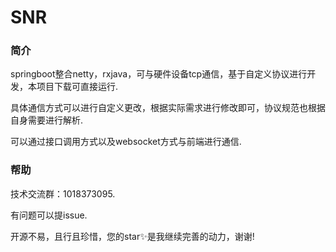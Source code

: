 SNR
==========

### 简介 ###

springboot整合netty，rxjava，可与硬件设备tcp通信，基于自定义协议进行开发，本项目下载可直接运行.

具体通信方式可以进行自定义更改，根据实际需求进行修改即可，协议规范也根据自身需要进行解析.

可以通过接口调用方式以及websocket方式与前端进行通信.

### 帮助 ###
技术交流群：1018373095.

有问题可以提issue.

开源不易，且行且珍惜，您的star✨是我继续完善的动力，谢谢!



   
